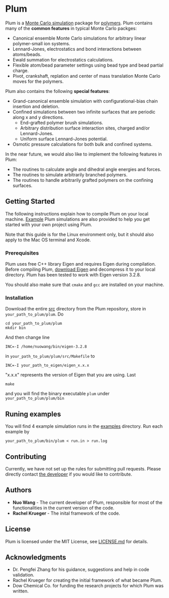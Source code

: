 # Plum

Plum is a [Monte Carlo simulation](https://en.wikipedia.org/wiki/Monte_Carlo_method) package for [polymers](https://en.wikipedia.org/wiki/Polymer). Plum contains many of the **common features** in typical Monte Carlo packges:
* Canonical ensemble Monte Carlo simulations for arbitrary linear polymer-small ion systems.
* Lennard-Jones, electrostatics and bond interactions between atoms/beads.
* Ewald summation for electrostatics calculations.
* Flexible atom/bead parameter settings using bead type and bead partial charge.
* Pivot, crankshaft, replation and center of mass translation Monte Carlo moves for the polymers.

Plum also contains the following **special features**:
* Grand-canonical ensemble simulation with configurational-bias chain insertion and deletion.
* Confined simulations between two infinite surfaces that are periodic along x and y directions.
  * End-grafted polymer brush simulations.
  * Arbitrary distribution surface interaction sites, charged and/or Lennard-Jones.
  * Uniform surface Lennard-Jones potential.
* Osmotic pressure calculations for both bulk and confined systems.

In the near future, we would also like to implement the following features in Plum:
* The routines to calculate angle and dihedral angle energies and forces.
* The routines to simulate arbitrarily branched polymers.
* The routines to handle arbitrarily grafted polymers on the confining surfaces.

## Getting Started

The following instructions explain how to compile Plum on your local machine. [Example](examples) Plum simulations are also provided to help you get started with your own project using Plum.

Note that this guide is for the Linux environment only, but it should also apply to the Mac OS terminal and Xcode.

### Prerequisites

Plum uses free C++ library Eigen and requires Eigen during compilation. Before compiling Plum, [download Eigen](https://eigen.tuxfamily.org/) and decompress it to your local directory. Plum has been tested to work with Eigen version 3.2.8.

You should also make sure that `cmake` and `gcc` are installed on your machine.

### Installation

Download the entire [src](src) directory from the Plum repository, store in `your_path_to_plum/plum`. Do

```
cd your_path_to_plum/plum
mkdir bin
```

And then change line

```
INC=-I /home/nuowang/bin/eigen-3.2.8
```

in `your_path_to_plum/plum/src/Makefile` to

```
INC=-I your_path_to_eigen/eigen_x.x.x
```

"x.x.x" represents the version of Eigen that you are using. Last

```
make
```

and you will find the binary executable `plum` under `your_path_to_plum/plum/bin`

## Runing examples

You will find 4 example simulation runs in the [examples](examples) directory. Run each example by

```
your_path_to_plum/bin/plum < run.in > run.log 
```

## Contributing

Currently, we have not set up the rules for submitting pull requests. Please directly contact [the developer](https://github.com/nuowang) if you would like to contribute.

## Authors

* **Nuo Wang** - The current developer of Plum, responsible for most of the functionalities in the current version of the code.
* **Rachel Krueger** - The inital framework of the code.

## License

Plum is licensed under the MIT License, see [LICENSE.md](LICENSE.md) for details.

## Acknowledgments

* Dr. Pengfei Zhang for his guidance, suggestions and help in code validation.
* Rachel Krueger for creating the initial framework of what became Plum.
* Dow Chemical Co. for funding the research projects for which Plum was written.
